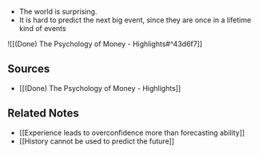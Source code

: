 - The world is surprising.
- It is hard to predict the next big event, since they are once in a lifetime kind of events

![[(Done) The Psychology of Money - Highlights#^43d6f7]]

## Sources
- [[(Done) The Psychology of Money - Highlights]]

## Related Notes
- [[Experience leads to overconfidence more than forecasting ability]]
- [[History cannot be used to predict the future]]